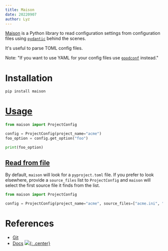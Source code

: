 ```yaml
---
title: Maison
date: 20220907
author: Lyz
---
```


[Maison](https://github.com/dbatten5/maison) is a Python library to read
configuration settings from configuration files using [`pydantic`](pydantic.md)
behind the scenes.

It's useful to parse TOML config files.

Note: "If you want to use YAML for your config files use
[`goodconf`](goodconf.md) instead."

# Installation

```bash
pip install maison
```

# [Usage](https://dbatten5.github.io/maison/)

```python
from maison import ProjectConfig

config = ProjectConfig(project_name="acme")
foo_option = config.get_option("foo")

print(foo_option)
```

## [Read from file](https://dbatten5.github.io/maison/usage/#source-files)

By default, `maison` will look for a `pyproject.toml` file. If you prefer to
look elsewhere, provide a `source_files` list to `ProjectConfig` and `maison`
will select the first source file it finds from the list.

```python
from maison import ProjectConfig

config = ProjectConfig(project_name="acme", source_files=["acme.ini", "pyproject.toml"])
```

# References

- [Git](https://github.com/dbatten5/maison)
- [Docs](https://dbatten5.github.io/maison/)
[![](not-by-ai.svg){: .center}](https://notbyai.fyi)
